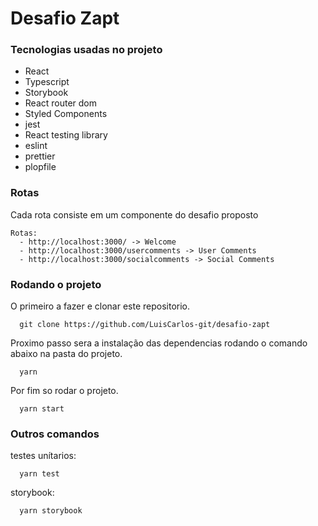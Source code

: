 #  Desafio Zapt

  ### Tecnologias usadas no projeto
  - React
  - Typescript
  - Storybook
  - React router dom
  - Styled Components
  - jest
  - React testing library
  - eslint
  - prettier
  - plopfile

  ### Rotas
  Cada rota consiste em um componente do desafio proposto
    
    Rotas: 
      - http://localhost:3000/ -> Welcome
      - http://localhost:3000/usercomments -> User Comments
      - http://localhost:3000/socialcomments -> Social Comments

  ### Rodando o projeto  

  O primeiro a fazer e clonar este repositorio.
  
      git clone https://github.com/LuisCarlos-git/desafio-zapt
  
  Proximo passo sera a instalação das dependencias rodando o comando abaixo na pasta do projeto.

      yarn

  Por fim so rodar o projeto.

      yarn start



  ### Outros comandos
      
  testes unítarios: 
      
      yarn test
  
  storybook: 
      
      yarn storybook